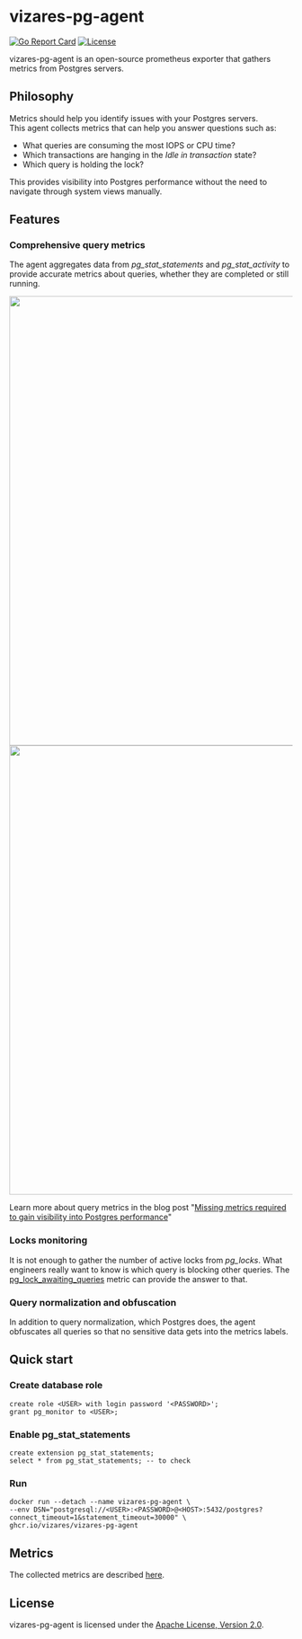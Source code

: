 # vizares-pg-agent

[![Go Report Card](https://goreportcard.com/badge/github.com/vizares/vizares-pg-agent)](https://goreportcard.com/report/github.com/vizares/vizares-pg-agent)
[![License](https://img.shields.io/badge/License-Apache_2.0-blue.svg)](https://opensource.org/licenses/Apache-2.0)


vizares-pg-agent is an open-source prometheus exporter that gathers metrics from Postgres servers.

## Philosophy

Metrics should help you identify issues with your Postgres servers.  
This agent collects metrics that can help you answer questions such as:
  * What queries are consuming the most IOPS or CPU time?
  * Which transactions are hanging in the *Idle in transaction* state?
  * Which query is holding the lock?

This provides visibility into Postgres performance without the need to navigate through system views manually.
  
## Features

### Comprehensive query metrics

The agent aggregates data from *pg_stat_statements* and *pg_stat_activity* to provide accurate
metrics about queries, whether they are completed or still running.

<img src="https://vizares.com/static/img/blog/pg_stat_statements_visibility.svg" width="800" />
<img src="https://vizares.com/static/img/blog/pg_stat_activity_visibility.svg" width="800" />

Learn more about query metrics in the blog post "[Missing metrics required to gain visibility into Postgres performance](https://vizares.com/blog/pg-missing-metrics)"


### Locks monitoring

It is not enough to gather the number of active locks from *pg_locks*. 
What engineers really want to know is which query is blocking other queries.
The [pg_lock_awaiting_queries](https://vizares.com/docs/metrics/pg-agent#pg_lock_awaiting_queries) metric can provide the answer to that.

### Query normalization and obfuscation

In addition to query normalization, which Postgres does, the agent obfuscates all queries so that no sensitive data gets into the metrics labels.

## Quick start

### Create database role

    create role <USER> with login password '<PASSWORD>';
    grant pg_monitor to <USER>;

### Enable pg_stat_statements

    create extension pg_stat_statements;
    select * from pg_stat_statements; -- to check

### Run

    docker run --detach --name vizares-pg-agent \
    --env DSN="postgresql://<USER>:<PASSWORD>@<HOST>:5432/postgres?connect_timeout=1&statement_timeout=30000" \
    ghcr.io/vizares/vizares-pg-agent

## Metrics

The collected metrics are described [here](https://vizares.com/docs/metrics/pg-agent).

## License

vizares-pg-agent is licensed under the [Apache License, Version 2.0](https://github.com/vizares/vizares-node-agent/blob/main/LICENSE).
